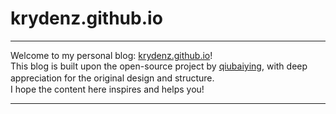 # krydenz.github.io

---

Welcome to my personal blog: [krydenz.github.io](http://krydenz.github.io)!  
This blog is built upon the open-source project by [qiubaiying](https://github.com/qiubaiying/qiubaiying.github.io), with deep appreciation for the original design and structure.   　   
I hope the content here inspires and helps you!

---
